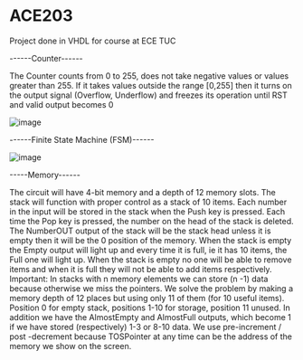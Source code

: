 # ACE203
Project done in VHDL for course at ECE TUC

------Counter------

The Counter counts from 0 to 255, does not take negative values or values greater than 255. If it takes values outside the range [0,255] then it turns on the output signal (Overflow, Underflow) and freezes its operation until RST and valid output becomes 0



![image](https://user-images.githubusercontent.com/67234862/112509944-a1dc1580-8d99-11eb-9a26-0b889e7b6bfd.png)



------Finite State Machine (FSM)------



![image](https://user-images.githubusercontent.com/67234862/112506513-83c0e600-8d96-11eb-9927-df41a6511e28.png)



-----Memory------

The circuit will have 4-bit memory and a depth of 12 memory slots. The stack will function with proper control as a stack of 10 items. Each number in the input will be stored
in the stack when the Push key is pressed. Each time the Pop key is pressed, the number on the head of the stack is deleted. The NumberOUT output of the stack will be the stack
head unless it is empty then it will be the 0 position of the memory. When the stack is empty the Empty output will light up and every time it is full, ie it has 10 items, the
Full one will light up. When the stack is empty no one will be able to remove items and when it is full they will not be able to add items respectively. Important: In stacks
with n memory elements we can store (n -1) data because otherwise we miss the pointers. We solve the problem by making a memory depth of 12 places but using only 11 of them
(for 10 useful items). Position 0 for empty stack, positions 1-10 for storage, position 11 unused. In addition we have the AlmostEmpty and AlmostFull outputs, which become 1 if
we have stored (respectively) 1-3 or 8-10 data. We use pre-increment / post -decrement because TOSPointer at any time can be the address of the memory we show on the screen.
